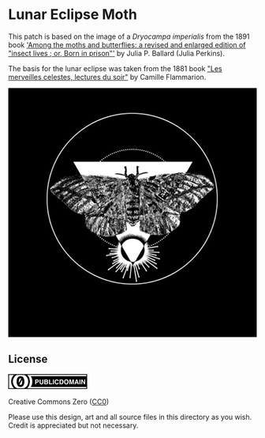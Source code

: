 Lunar Eclipse Moth
===

This patch is based on the 
image of a *Dryocampa imperialis* from the 1891 book
['Among the moths and butterflies: a revised and enlarged edition of "insect lives ; or, Born in prison"'](https://archive.org/details/amongmothsbutter00balluoft/page/122) by Julia P. Ballard (Julia Perkins).


The basis for the lunar eclipse was taken from the 1881 book
["Les merveilles celestes, lectures du soir"](https://archive.org/details/lesmerveillesc00flam/page/328) by Camille Flammarion.

![lunar eclipse moth preview](export/moth_v0.1.6.3.png)

License
---

![cc0](/img/cc/thin/cc-zero.svg)

Creative Commons Zero ([CC0](https://creativecommons.org/share-your-work/public-domain/cc0/))

Please use this design, art and all source files in this directory as you wish.
Credit is appreciated but not necessary.
